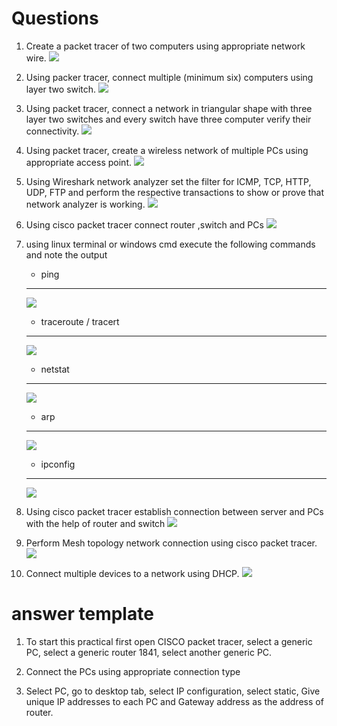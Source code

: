 # Questions

1. Create a packet tracer of two computers using appropriate network wire.
   ![](https://raw.githubusercontent.com/rjcpc/stuff/fourth/CNscreenshots/P1.PNG)

2. Using packer tracer, connect multiple (minimum six) computers using layer two switch.
   ![](https://raw.githubusercontent.com/rjcpc/stuff/fourth/CNscreenshots/P2.PNG)
3. Using packet tracer, connect a network in triangular shape with three layer two switches and every switch have three computer verify their connectivity.
   ![](https://raw.githubusercontent.com/rjcpc/stuff/fourth/CNscreenshots/P3.PNG)
4. Using packet tracer, create a wireless network of multiple PCs using appropriate access point.
   ![](https://raw.githubusercontent.com/rjcpc/stuff/fourth/CNscreenshots/p4.PNG)
5. Using Wireshark network analyzer set the filter for ICMP, TCP, HTTP, UDP, FTP and perform the respective transactions to show or prove that network analyzer is working.
   ![](https://raw.githubusercontent.com/rjcpc/stuff/fourth/CNscreenshots/P5.PNG)
6. Using cisco packet tracer connect router ,switch and PCs
   ![](https://raw.githubusercontent.com/rjcpc/stuff/fourth/CNscreenshots/P6.PNG)

7. using linux terminal or windows cmd execute the following commands and note the output

   - ping

   ***

   ![](https://raw.githubusercontent.com/rjcpc/stuff/fourth/CNscreenshots/7/ping.PNG)

   - traceroute / tracert

   ***

   ![](https://raw.githubusercontent.com/rjcpc/stuff/fourth/CNscreenshots/7/tracert.PNG)

   - netstat

   ***

   ![](https://raw.githubusercontent.com/rjcpc/stuff/fourth/CNscreenshots/7/netstat.PNG)

   - arp

   ***

   ![](https://raw.githubusercontent.com/rjcpc/stuff/fourth/CNscreenshots/7/arp_a.PNG)

   - ipconfig

   ***

   ![](https://raw.githubusercontent.com/rjcpc/stuff/fourth/CNscreenshots/7/ipconfig.PNG)

8. Using cisco packet tracer establish connection between server and PCs with the help of router and switch
   ![](https://raw.githubusercontent.com/rjcpc/stuff/fourth/CNscreenshots/P8.PNG)

9. Perform Mesh topology network connection using cisco packet tracer.
   ![](https://raw.githubusercontent.com/rjcpc/stuff/fourth/CNscreenshots/P9.PNG)
10. Connect multiple devices to a network using DHCP.
    ![](https://raw.githubusercontent.com/rjcpc/stuff/fourth/CNscreenshots/P10.PNG)

# answer template

1. To start this practical first open CISCO packet tracer, select a generic PC, select a generic router 1841, select another generic PC.

2. Connect the PCs using appropriate connection type

3. Select PC, go to desktop tab, select IP configuration, select static, Give unique IP addresses to each PC and Gateway address as the address of router.
